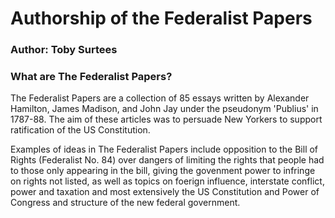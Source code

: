 # Authorship of the Federalist Papers
### Author: Toby Surtees

### What are The Federalist Papers?
The Federalist Papers are a collection of 85 essays written by Alexander Hamilton, James Madison, and John Jay under the pseudonym 'Publius' in 1787-88. The aim of these articles was to persuade New Yorkers to support ratification of the US Constitution.

Examples of ideas in The Federalist Papers include opposition to the Bill of Rights (Federalist No. 84) over dangers of limiting the rights that people had to those only appearing in the bill, giving the govenment power to infringe on rights not listed, as well as topics on foerign influence, interstate conflict, power and taxation and most extensively the US Constitution and Power of Congress and structure of the new federal government.
